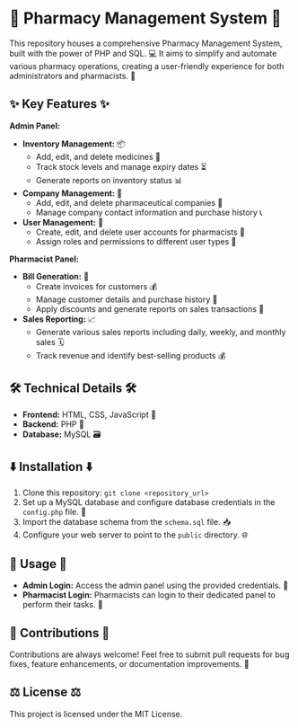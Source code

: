 # 💊 Pharmacy Management System 🏥

This repository houses a comprehensive Pharmacy Management System, built with the power of PHP and SQL. 💻  It aims to simplify and automate various pharmacy operations, creating a user-friendly experience for both administrators and pharmacists. 🚀

## ✨ Key Features ✨

**Admin Panel:**

* **Inventory Management:** 📦
    *  Add, edit, and delete medicines 📝 
    *  Track stock levels and manage expiry dates ⏳
    *  Generate reports on inventory status 📊
* **Company Management:** 🏢
    * Add, edit, and delete pharmaceutical companies 🤝 
    * Manage company contact information and purchase history 📞
* **User Management:** 👤
    * Create, edit, and delete user accounts for pharmacists 🔐
    * Assign roles and permissions to different user types 🔑

**Pharmacist Panel:**

* **Bill Generation:** 🧾
    * Create invoices for customers 💰
    * Manage customer details and purchase history 👤
    * Apply discounts and generate reports on sales transactions 🤑 
* **Sales Reporting:** 📈
    * Generate various sales reports including daily, weekly, and monthly sales 🗓️ 
    * Track revenue and identify best-selling products 💰 

## 🛠️ Technical Details 🛠️

* **Frontend:** HTML, CSS, JavaScript 🎨
* **Backend:** PHP 🐘
* **Database:** MySQL 🗃️

## ⬇️ Installation ⬇️

1. Clone this repository: `git clone <repository_url>` 
2. Set up a MySQL database and configure database credentials in the `config.php` file. 🔐
3. Import the database schema from the `schema.sql` file. 📥
4. Configure your web server to point to the `public` directory. 🌐

## 🔑 Usage 🔑

* **Admin Login:** Access the admin panel using the provided credentials. 🔑
* **Pharmacist Login:** Pharmacists can login to their dedicated panel to perform their tasks. 🔐

## 🤝 Contributions 🤝

Contributions are always welcome! Feel free to submit pull requests for bug fixes, feature enhancements, or documentation improvements. 🎉

## ⚖️ License ⚖️

This project is licensed under the MIT License. 
